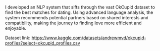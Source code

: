 I developed an NLP system that sifts through the vast OkCupid dataset to find the best matches for dating. Using advanced language analysis, the system recommends potential
partners based on shared interests and compatibility, making the journey to finding love more efficient and enjoyable.


Dataset link: https://www.kaggle.com/datasets/andrewmvd/okcupid-profiles?select=okcupid_profiles.csv
